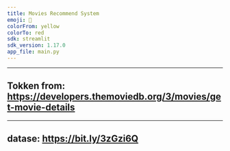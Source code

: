 ```yaml
---
title: Movies Recommend System
emoji: 🎦
colorFrom: yellow
colorTo: red
sdk: streamlit
sdk_version: 1.17.0
app_file: main.py
---
```


---
Tokken from: https://developers.themoviedb.org/3/movies/get-movie-details
---

---
datase: https://bit.ly/3zGzi6Q
---

